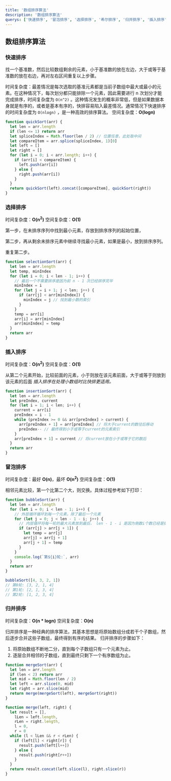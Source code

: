 ```yaml
---
title: '数组排序算法'
description: '数组排序算法'
querys: ['快速排序', '冒泡排序', '选择排序', '希尔排序', '归并排序', '插入排序']
---
```


## 数组排序算法

### 快速排序

找一个基准数，然后比较数组剩余的元素，小于基准数的放在左边，大于或等于基准数的放在右边，再对左右区间重复以上步骤。

时间复杂度：最差情况是每次选取的基准元素都是当前子数组中最大或最小的元素。在这种情况下，每次划分都只能排除一个元素，因此需要进行 n 次划分才能完成排序，时间复杂度为 `O(n^2)` 。这种情况发生的概率非常低，但是如果数据本身就是有序的，或者是基本有序的，快排容易陷入最差情况。通常情况下快速排序的时间复杂度为 `O(nlogn)` ，是一种高效的排序算法。
空间复杂度：**O(logn)**

```js
function quickSort(arr) {
  let len = arr.length
  if (len <= 1) return arr
  let spliceIndex = Math.floor(len / 2) // 位置任意，此处取中间
  let compareItem = arr.splice(spliceIndex, 1)[0]
  let left = []
  let right = []
  for (let i = 0; i < arr.length; i++) {
    if (arr[i] < compareItem) {
      left.push(arr[i])
    } else {
      right.push(arr[i])
    }
  }
  return quickSort(left).concat([compareItem], quickSort(right))
}
```

### 选择排序

时间复杂度：**O(n<sup>2</sup>)**
空间复杂度：**O(1)**

第一步，在未排序序列中找到最小元素，存放到排序序列的起始位置，

第二步，再从剩余未排序元素中继续寻找最小元素，如果是最小，放到排序序列。

重复第二步。

```js
function selectionSort(arr) {
  let len = arr.length
  let temp, minIndex
  for (let i = 0; i < len - 1; i++) {
    // 最后一个不需要排序是因为前 n - 1 次已经排序完毕
    minIndex = i
    for (let j = i + 1; j < len; j++) {
      if (arr[j] < arr[minIndex]) {
        minIndex = j // 找到最小数的索引
      }
    }
    temp = arr[i]
    arr[i] = arr[minIndex]
    arr[minIndex] = temp
  }
  return arr
}
```

### 插入排序

时间复杂度：**O(n<sup>2</sup>)**
空间复杂度：**O(1)**

从第二个元素开始，比较前面的元素，小于则放在该元素前面，大于或等于则放到该元素的后面 _插入排序在处理小数组时比快排更适用。_

```js
function insertionSort(arr) {
  let len = arr.length
  let preIndex, current
  for (let i = 1; i < len; i++) {
    current = arr[i]
    preIndex = i - 1
    while (preIndex >= 0 && arr[preIndex] > current) {
      arr[preIndex + 1] = arr[preIndex] // 将大于current的数往后移动
      preIndex-- // 最终得到小于或等于current的元素索引
    }
    arr[preIndex + 1] = current // 将current放在小于或等于它的数后
  }
  return arr
}
```

### 冒泡排序

时间复杂度：最好 **O(n)**，最坏 **O(n<sup>2</sup>)**
空间复杂度：**O(1)**

相邻元素比较，第一个比第二个大，则交换。具体过程参考如下打印：

```js
function bubbleSort(arr) {
  let len = arr.length
  for (let i = 0; i < len - 1; i++) {
    // 外层循环循环到每一个元素，除了最后一个元素
    for (let j = 0; j < len - 1 - i; j++) {
      // 内层循环将每一轮的最大元素放到最后， len - 1 - i 是因为倒数i个数已经是排序了的
      if (arr[j] > arr[j + 1]) {
        let temp = arr[j]
        arr[j] = arr[j + 1]
        arr[j + 1] = temp
      }
    }
    console.log(`第${i}轮:`, arr)
  }
  return arr
}

bubbleSort([4, 3, 2, 1])
// 第0轮: [3, 2, 1, 4]
// 第1轮: [2, 1, 3, 4]
// 第2轮: [1, 2, 3, 4]
```

### 归并排序

时间复杂度：**O(n \* logn)**
空间复杂度：**O(n)**

归并排序是一种经典的排序算法，其基本思想是将原始数组分成若干个子数组，然后逐步合并这些子数组，最终得到有序的结果。
归并排序的步骤如下：

1. 将原始数组不断地二分，直到每个子数组只有一个元素为止。
2. 逐层合并相邻的子数组，直到最终只剩下一个有序数组为止。

```js
function mergeSort(arr) {
  let len = arr.length
  if (len < 2) return arr
  let mid = Math.floor(len / 2)
  let left = arr.slice(0, mid)
  let right = arr.slice(mid)
  return merge(mergeSort(left), mergeSort(right))
}

function merge(left, right) {
  let result = [],
    lLen = left.length,
    rLen = right.length,
    l = 0,
    r = 0
  while (l < lLen && r < rLen) {
    if (left[l] < right[r]) {
      result.push(left[l++])
    } else {
      result.push(right[r++])
    }
  }
  return result.concat(left.slice(l), right.slice(r))
}
```
